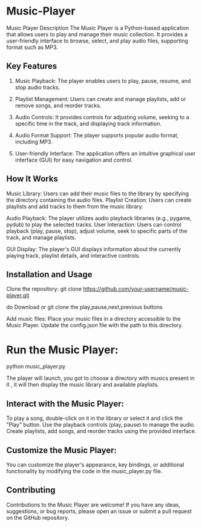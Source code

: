 # Music-Player
Music Player
Description
The Music Player is a Python-based application that allows users to play and manage their music collection. It provides a user-friendly interface to browse, select, and play audio files, supporting format such as MP3.

## Key Features

1. Music Playback: The player enables users to play, pause, resume, and stop audio tracks.

2. Playlist Management: Users can create and manage playlists, add or remove songs, and reorder tracks.

3. Audio Controls: It provides controls for adjusting volume, seeking to a specific time in the track, and displaying track information.

4. Audio Format Support: The player supports popular audio format, including MP3.

5. User-friendly Interface: The application offers an intuitive graphical user interface (GUI) for easy navigation and control.

## How It Works

Music Library: Users can add their music files to the library by specifying the directory containing the audio files.
Playlist Creation: Users can create playlists and add tracks to them from the music library.

Audio Playback: The player utilizes audio playback libraries (e.g., pygame, pydub) to play the selected tracks.
User Interaction: Users can control playback (play, pause, stop), adjust volume, seek to specific parts of the track, and manage playlists.

GUI Display: The player's GUI displays information about the currently playing track, playlist details, and interactive controls.

## Installation and Usage

Clone the repository:
git clone https://github.com/your-username/music-player.git

do Download or git clone the play,pause,next,previous buttons 

Add music files:
Place your music files in a directory accessible to the Music Player. Update the config.json file with the path to this directory.

# Run the Music Player:

python music_player.py

The player will launch, you got to choose a directory with musics present in it , it will then display the music library and available playlists.

## Interact with the Music Player:

To play a song, double-click on it in the library or select it and click the "Play" button.
Use the playback controls (play, pause) to manage the audio. Create playlists, add songs, and reorder tracks using the provided interface.

## Customize the Music Player:

You can customize the player's appearance, key bindings, or additional functionality by modifying the code in the music_player.py file.

## Contributing
Contributions to the Music Player are welcome! If you have any ideas, suggestions, or bug reports, please open an issue or submit a pull request on the GitHub repository.
